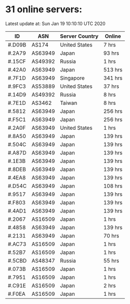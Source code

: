 # 31 online servers:

Latest update at: Sun Jan 19 10:10:10 UTC 2020

| ID | ASN | Server Country | Online |
| -- | --- | -------------- | ------ |
| #.D09B | AS174 | United States | 7 hrs |
| #.2A79 | AS63949 | Japan | 93 hrs |
| #.15CF | AS49392 | Russia | 1 hrs |
| #.42A0 | AS63949 | Japan | 513 hrs |
| #.7F1D | AS63949 | Singapore | 341 hrs |
| #.9FC3 | AS53889 | United States | 37 hrs |
| #.14D9 | AS49392 | Russia | 8 hrs |
| #.7E1D | AS3462 | Taiwan | 8 hrs |
| #.5812 | AS63949 | Japan | 256 hrs |
| #.F5C1 | AS63949 | Japan | 256 hrs |
| #.2A0F | AS63949 | United States | 1 hrs |
| #.8A50 | AS63949 | Japan | 139 hrs |
| #.504C | AS63949 | Japan | 139 hrs |
| #.A87D | AS63949 | Japan | 139 hrs |
| #.1E3B | AS63949 | Japan | 139 hrs |
| #.8DEB | AS63949 | Japan | 139 hrs |
| #.4EA8 | AS63949 | Japan | 139 hrs |
| #.D54C | AS63949 | Japan | 108 hrs |
| #.9517 | AS63949 | Japan | 139 hrs |
| #.F803 | AS63949 | Japan | 139 hrs |
| #.4AD1 | AS63949 | Japan | 139 hrs |
| #.2067 | AS16509 | Japan | 1 hrs |
| #.4858 | AS63949 | Japan | 139 hrs |
| #.2131 | AS63949 | Japan | 70 hrs |
| #.AC73 | AS16509 | Japan | 1 hrs |
| #.52B7 | AS16509 | Japan | 1 hrs |
| #.5CBD | AS48347 | Russia | 55 hrs |
| #.073B | AS16509 | Japan | 1 hrs |
| #.7951 | AS16509 | Japan | 1 hrs |
| #.C91E | AS16509 | Japan | 2 hrs |
| #.F0EA | AS16509 | Japan | 1 hrs |

